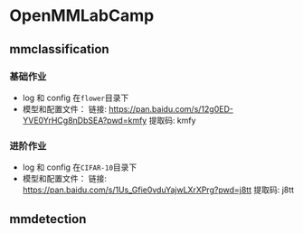 # OpenMMLabCamp

## mmclassification

### 基础作业

- log 和 config 在`flower`目录下
- 模型和配置文件：
  链接: https://pan.baidu.com/s/12g0ED-YVE0YrHCg8nDbSEA?pwd=kmfy 提取码: kmfy

### 进阶作业

- log 和 config 在`CIFAR-10`目录下
- 模型和配置文件：
  链接: https://pan.baidu.com/s/1Us_Gfie0vduYajwLXrXPrg?pwd=j8tt 提取码: j8tt

## mmdetection

